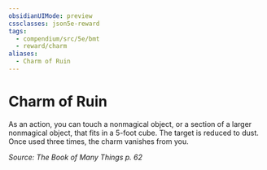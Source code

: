 ```yaml
---
obsidianUIMode: preview
cssclasses: json5e-reward
tags:
  - compendium/src/5e/bmt
  - reward/charm
aliases:
  - Charm of Ruin
---
```

# Charm of Ruin

As an action, you can touch a nonmagical object, or a section of a larger nonmagical object, that fits in a 5-foot cube. The target is reduced to dust. Once used three times, the charm vanishes from you.

*Source: The Book of Many Things p. 62*